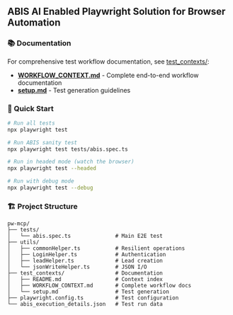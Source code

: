 ## ABIS AI Enabled Playwright Solution for Browser Automation

### 📚 Documentation

For comprehensive test workflow documentation, see [test_contexts/](./test_contexts/):
- **[WORKFLOW_CONTEXT.md](./test_contexts/WORKFLOW_CONTEXT.md)** - Complete end-to-end workflow documentation
- **[setup.md](./test_contexts/setup.md)** - Test generation guidelines

### 🚀 Quick Start

```bash
# Run all tests
npx playwright test

# Run ABIS sanity test
npx playwright test tests/abis.spec.ts

# Run in headed mode (watch the browser)
npx playwright test --headed

# Run with debug mode
npx playwright test --debug
```

### 🏗️ Project Structure

```
pw-mcp/
├── tests/
│   └── abis.spec.ts              # Main E2E test
├── utils/
│   ├── commonHelper.ts           # Resilient operations
│   ├── LoginHelper.ts            # Authentication
│   ├── leadHelper.ts             # Lead creation
│   └── jsonWriteHelper.ts        # JSON I/O
├── test_contexts/                # Documentation
│   ├── README.md                 # Context index
│   ├── WORKFLOW_CONTEXT.md       # Complete workflow docs
│   └── setup.md                  # Test generation
├── playwright.config.ts          # Test configuration
└── abis_execution_details.json   # Test run data
``` 
